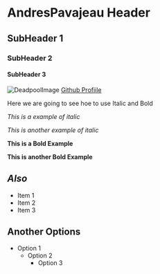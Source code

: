# AndresPavajeau Header
## SubHeader 1
### SubHeader 2
#### SubHeader 3
![DeadpoolImage](https://prod-ripcut-delivery.disney-plus.net/v1/variant/disney/D63B8E14B5C129B4557C0F7C3E0111410739182F02CC6706F99111AF35082048/scale?width=1200&aspectRatio=1.78&format=jpeg)
[Github Profiile](https://github.com/AndresPavajeau)

Here we are going to see hoe to use Italic and Bold

*This is a example of italic*

_This is another example of italic_


**This is a Bold Example**

__This is another Bold Example__


## _Also_
- Item 1
- Item 2
- Item 3

## **Another Options**
- Option 1
  - Option 2
    - Option 3

